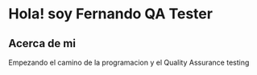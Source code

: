 # Hola! soy Fernando QA Tester

## Acerca de mi

Empezando el camino de la programacion y el Quality Assurance testing